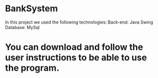 # BankSystem
In this project we used the following technologies:
Back-end: Java Swing
Database: MySql
# You can download and follow the user instructions to be able to use the program.
